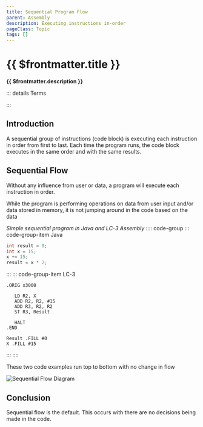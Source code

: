 ```yaml
---
title: Sequential Program Flow
parent: Assembly
description: Executing instructions in-order
pageClass: Topic
tags: []
---
```


# {{ $frontmatter.title }}

**{{ $frontmatter.description }}**

<KeyConcepts :ConceptArray= "[
{
  Concept:'Sequential Flow',
  Details:'Program execution in order, without any variation'
},
{
  Concept:'Predictable Execution',
  Details:'Without any variation is execution, sequential program flow is predictable'
}
]" />

::: details Terms
<!--@include: @/TextSnippets/Assembly/ProgramFlow_Terms.md-->
:::

## Introduction
A sequential group of instructions (code block) is executing each instruction in order from first to last. Each time the program runs, the code block executes in the same order and with the same results.

## Sequential Flow

Without any influence from user or data, a program will execute each instruction in order.

While the program is performing operations on data from user input and/or data stored in memory, it is not jumping around in the code based on the data

*Simple sequential program in Java and LC-3 Assembly*
:::: code-group
::: code-group-item Java
```java
int result = 0;
int x = 15;
x += 15;
result = x * 2;
```
:::
::: code-group-item LC-3
```
.ORIG x3000

   LD R2, X
   ADD R2, R2, #15
   ADD R3, R2, R2
   ST R3, Result

   HALT
.END

Result .FILL #0
X .FILL #15
```
:::
::::

These two code examples run top to bottom with no change in flow

![Sequential Flow Diagram](/images/AssemblyProgramming/ProgramFlow/Diagram_Sequential.png)

## Conclusion

Sequential flow is the default. This occurs with there are no decisions being made in the code.